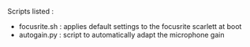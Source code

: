 Scripts listed :
- focusrite.sh : applies default settings to the focusrite scarlett at boot
- autogain.py : script to automatically adapt the microphone gain
